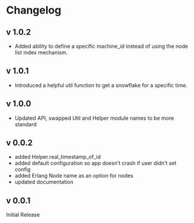 # Changelog

## v 1.0.2

- Added ability to define a specific machine_id instead of using the node list index mechanism.

## v 1.0.1

- Introduced a helpful util function to get a snowflake for a specific time.

## v 1.0.0

- Updated API, swapped Util and Helper module names to be more standard

## v 0.0.2

- added Helper.real_timestamp_of_id
- added default configuration so app doesn’t crash if user didn’t set config
- added Erlang Node name as an option for nodes
- updated documentation

## v 0.0.1

Initial Release
